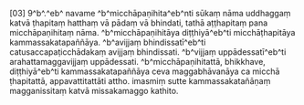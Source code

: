 [03] 9^b^.^eb^ navame ^b^micchāpaṇihita^eb^nti sūkaṃ nāma  uddhaggaṃ katvā ṭhapitaṃ hatthaṃ vā pādaṃ vā bhindati, tathā aṭṭhapitaṃ pana  micchāpaṇihitaṃ nāma. ^b^micchāpaṇihitāya diṭṭhiyā^eb^ti  micchāṭhapitāya kammassakatapaññāya. ^b^avijjaṃ bhindissatī^eb^ti  catusaccapaṭicchādakaṃ avijjaṃ bhindissati. ^b^vijjaṃ  uppādessatī^eb^ti arahattamaggavijjaṃ uppādessati.  ^b^micchāpaṇihitattā, bhikkhave, diṭṭhiyā^eb^ti kammassakatapaññāya  ceva maggabhāvanāya ca micchā ṭhapitattā, appavattitattāti attho.  imasmiṃ sutte kammassakatañāṇaṃ magganissitaṃ katvā missakamaggo  kathito.